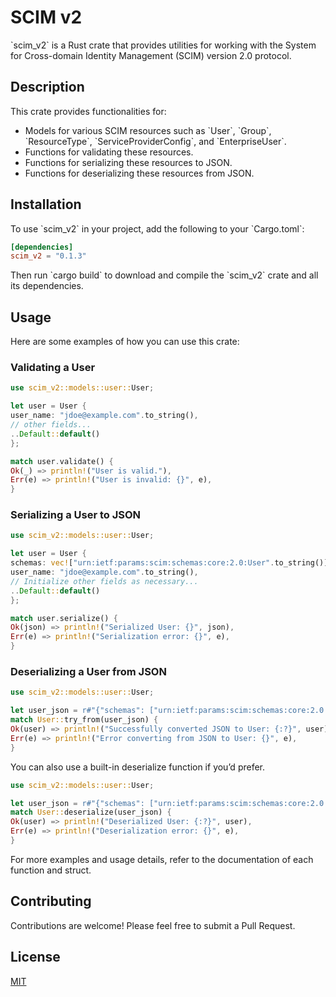 # SCIM v2

\`scim_v2\` is a Rust crate that provides utilities for working with the System for Cross-domain Identity Management (SCIM) version 2.0 protocol.

## Description

This crate provides functionalities for:

- Models for various SCIM resources such as \`User\`, \`Group\`, \`ResourceType\`, \`ServiceProviderConfig\`, and \`EnterpriseUser\`.
- Functions for validating these resources.
- Functions for serializing these resources to JSON.
- Functions for deserializing these resources from JSON.

## Installation

To use \`scim_v2\` in your project, add the following to your \`Cargo.toml\`:

```toml
[dependencies]
scim_v2 = "0.1.3"
```

Then run \`cargo build\` to download and compile the \`scim_v2\` crate and all its dependencies.

## Usage

Here are some examples of how you can use this crate:

### Validating a User

```rust
use scim_v2::models::user::User;

let user = User {
user_name: "jdoe@example.com".to_string(),
// other fields...
..Default::default()
};

match user.validate() {
Ok(_) => println!("User is valid."),
Err(e) => println!("User is invalid: {}", e),
}
```

### Serializing a User to JSON

```rust
use scim_v2::models::user::User;

let user = User {
schemas: vec!["urn:ietf:params:scim:schemas:core:2.0:User".to_string()],
user_name: "jdoe@example.com".to_string(),
// Initialize other fields as necessary...
..Default::default()
};

match user.serialize() {
Ok(json) => println!("Serialized User: {}", json),
Err(e) => println!("Serialization error: {}", e),
}
```

### Deserializing a User from JSON

```rust
use scim_v2::models::user::User;

let user_json = r#"{"schemas": ["urn:ietf:params:scim:schemas:core:2.0:User"], "userName": "jdoe@example.com"}"#;
match User::try_from(user_json) {
Ok(user) => println!("Successfully converted JSON to User: {:?}", user),
Err(e) => println!("Error converting from JSON to User: {}", e),
}
```

You can also use a built-in deserialize function if you’d prefer.

```rust
use scim_v2::models::user::User;

let user_json = r#"{"schemas": ["urn:ietf:params:scim:schemas:core:2.0:User"], "userName": "jdoe@example.com"}"#;
match User::deserialize(user_json) {
Ok(user) => println!("Deserialized User: {:?}", user),
Err(e) => println!("Deserialization error: {}", e),
}
```


For more examples and usage details, refer to the documentation of each function and struct.

## Contributing

Contributions are welcome! Please feel free to submit a Pull Request.

## License

[MIT](https://choosealicense.com/licenses/mit/)